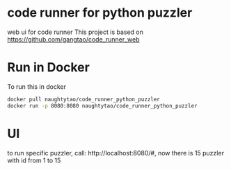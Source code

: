 # code runner for python puzzler
web ui for code runner
This project is based on https://github.com/gangtao/code_runner_web 

# Run in Docker
To run this in docker
```bash
docker pull naughtytao/code_runner_python_puzzler
docker run -p 8080:8080 naughtytao/code_runner_python_puzzler
```

# UI
to run specific puzzler, call: http://localhost:8080/#<id>, now there is 15 puzzler with id from 1 to 15